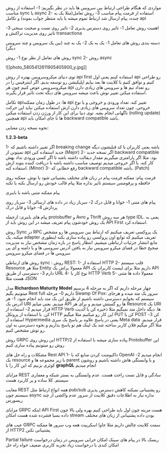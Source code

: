 مواردی که هنگام طراحی ارتباط بین سرویس ها باید در نظر بگیریم:
1- استفاده از روش مناسب sync یا async
2- استفاده از فرمت پیام مناسب
3- روش تعامل(مثلا یک به چنده، پیام ارسال شد ارتباط تموم میشه یا باید منتظر جواب بمونه) و تکامل api

اهمیت روش تعامل
1- تاثیر روی دسترس پذیری
2- تاثیر روی تست و صحبت سنجی
3- تاثیر روی مدیریت تراکنش و  transactiona

دسته بندی روش های تعامل
1- یک به یک 
2- یک به چند (بین یک سرویس و چند سرویس دیگر)

روش های تعامل از نظر نوع
1- روش sync
2- روش async


![[photo_5805412611905405900_y.jpg]]



توی دنیای میکروسرویس بهتره از روش api first استفاده کینم  یعنی اول api رو طراحی کنیم و توافق کنیم با کلاینت ها بعد بیایم اپلیکیشن رو توسعه بدیم. اگر اینترفیس را در میکروسرویس عوض کنیم چون هر api رو تعداد تیم ها و سرویس های زیادی دارن استفاده میکنن تغییر توش باعث میشه سرویس های دیگه تحت تاثیر قرار بگیرند.


تکامل apiها:
در طول زمان ممکنه api تغییر کنه. تعداد ورودی و خروجی و یا نوع خروجی. چون تعداد سرویس های زیادی دارن ازش استفاده میکنن نباید این حرکت ناگهانی انجام بشه. توی دنیا برای این کار از ورژن زدن استفاده میکنن (rolling update) همچنین api ها تا جای امکان باید backward compatible باشد. 

نحوه نسخه زدن معنایی:

**1.2.3-beta**

1- اگر تغییر داشته باشیم که breaking change باشه یعنی کاربران با کد قبلیشون دیگه نمیتونن از api جدید استفاده کنن (Major)
2- اگر نسخه جدید backward compatible بود. مثلا اگر پارامتری میگیریم مقدار دیفالت داشته باشه تا اگر کسی ورودی نداد بهش کار کنه. یا اگر خروجی میدیم توصیف مناسب داشته باشه تا دریافت کننده بتونه ازش استفاده کنه. (Minor)
3- رفع خطایی که backward compatible  باشه. (Patch)


فرمت پیام:
ممکنه فرمت پیام در زبان های مختلف پشتیبانی شود یا نوش. 
ممکنه روی حافظه و پرفومنس سیستم تاثیر بذاره مثلا پیام قالب خودش رو ارسال بکنه یا نکنه

پیام ممکنه متنی باشه یا باینری 

پیام های متنی
1- خوانا و قابل درک
2- سرباز زیاد در داده های ارسالی
3- سربار روی پردازش
4- خوانا و قابل درک

پیام های باینری:
ازجمله protobuffer و Avro و Thrift
هر سه روش type IDL. یعنی به یک روش خودشون پیام تعریف میشه
در این روش باید از API First استفاده کرد. 


روش Sync در RPC
یک پروکسی تعریف میکنیم که ارتباط بین سرویس ها رو مشخص میکنه. یک adapter تعریف میکنیم که توابع اون پروکسی رو پیاده سازی بکنه اینطوری مانع انتشار جزئیات ارتباطی میشیم. 
انتظار پاسخ در بازه زمان مشخص
نیاز به مدیریت صحیح خطا در فضای میکرو سرویس
نیاز به یافتن آدرس سروسی ها و یا دامنه و آی پی سرویس ها در فضای میکرو سرویس

روش های ارتباطی sync :
روش REST: 
1- استفاده از HTTP
2- قلب سیستم Resource مثلا هر Entity معمولا براش یک API داریم مثلا برای لیست کاربران یک API  دارم
3- دسترسی از طریق URL
4- نوع کار با HTTP Verb
5- معمولا داده ها متنی هست مثلا JSON


مدل **Richardson Maturity Model**
چهار مرحله داریم که اگر به مرحله 4 برسیم میتونیم بگیم Rest full داریم
0- مرحله Swamp Of Pox: سرور یک متد میده و هرجای سیستم که بخوایم دسترسی داشته باشیم از طریق این یک متد باید انجام شود. 
1- هر آدرس یک URI میدیم. یعنی میایم API ها رو گستش میدیم و برای هر Resource یک URI قرار میدیم
2- استفاده از HTTP Verb ها. دیگه داخل متد نمیگیم مثلا ذخیره کن یا آئدیت کن. با استفاده از پروتکل HTTP این کار رو میکنیم مثلا میگیم PUT کن یا POST کن 
3- استفاده از Hypermedia یعنی در پاسخ علاوه بر پاسخ یک سری Meta data قرار میدیم. مثلا اگر میگیم فلان کاربر ساخته شد یک لینک هم تو پاسخ بذاریم و نحوه دسترسی به اون رو توش مشخص کنیم. 

روش GRPC
این روش روی HTTP/2 پیاده سازی میشه
با استفاده از Protobuffer این روش رو میتونیم پیاده سازی کنیم

مشکلات و راه حل های Rest API
1- داکیومنت کردن منابع که با OpenAI انجام میدیم
2- یک resource با زیر مجموعه ها و parent و یا وابستگی هاش داشته باشیم و روشون کوئری بزنیم که این کار را با **graphQL** انجام میدیم


مزایای REST سادگی و قابل تست راحت هست. عدم وابستگی به بستر شبکه و معماری سیستم. کلا ساده و پر کاربرد هست

معایب REST
همه انواع ارتباط مثل pub/sub رو پشتیبانی نمیکنه
کاهش دسترس پذیری سیستم چون async نداره
نیاز به اطلاعات دقیق کلاینت از سرور 
عدم واکشی از چند ریسورس


مزایای GRPC
اینکه API First هست مزیته چون اول باید طراحی کنیم
بهره ولی بالا چون داده بسیا فشرده شده هست
امکان stream بودن داده
پشتیبانی از زبان های مختلف


عیب های GRPC
سمت کلاینت چالش داریم مثلا جاوا اسکریپت
همه وب سرور ها ممکنه از HTTP2 پشتیبانی نکنن


Partial failure
ریسک بالا در پیام های سینک
امکان خرابی سرویس در زمان درخواست
امکان کندی با درخواست زیاد
تجربه کاربری ضعیف خواه
راه حل

